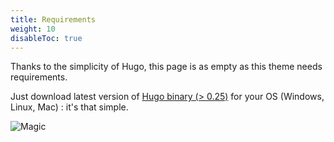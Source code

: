 ```yaml
---
title: Requirements
weight: 10
disableToc: true
---
```


Thanks to the simplicity of Hugo, this page is as empty as this theme needs requirements.

Just download latest version of [Hugo binary (> 0.25)](https://gohugo.io/getting-started/installing/) for your OS (Windows, Linux, Mac) : it's that simple.

![Magic](/images/magic.gif?classes=shadow)
